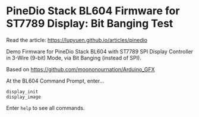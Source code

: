 # PineDio Stack BL604 Firmware for ST7789 Display: Bit Banging Test

Read the article: https://lupyuen.github.io/articles/pinedio

Demo Firmware for PineDio Stack BL604 with ST7789 SPI Display Controller in 3-Wire (9-bit) Mode, via Bit Banging (instead of SPI).

Based on https://github.com/moononournation/Arduino_GFX

At the BL604 Command Prompt, enter...

```text
display_init
display_image
```

Enter `help` to see all commands.
